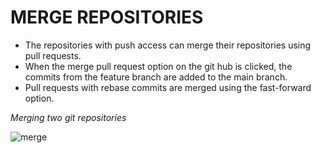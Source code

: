 # MERGE REPOSITORIES

- The repositories with push access can merge their repositories using pull requests. 
- When the merge pull request option on the git hub is clicked, the commits from the feature branch are added to the main branch. 
- Pull requests with rebase commits are merged using the fast-forward option. 

*Merging two git repositories*


![merge](https://user-images.githubusercontent.com/54865970/66372805-e5a84880-e974-11e9-88c4-5cbf6462e07a.png)